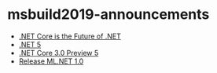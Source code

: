 # msbuild2019-announcements

- [.NET Core is the Future of .NET](https://devblogs.microsoft.com/dotnet/net-core-is-the-future-of-net/)
- [.NET 5](https://devblogs.microsoft.com/dotnet/introducing-net-5/)
- [.NET Core 3.0 Preview 5](https://devblogs.microsoft.com/dotnet/announcing-net-core-3-0-preview-5/)
- [Release ML.NET 1.0](https://devblogs.microsoft.com/dotnet/announcing-ml-net-1-0/)
